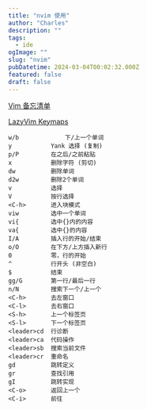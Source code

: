 ```yaml
---
title: "nvim 使用"
author: "Charles"
description: ""
tags:
  - ide
ogImage: ""
slug: "nvim"
pubDatetime: 2024-03-04T00:02:32.000Z
featured: false
draft: false
---
```


[Vim 备忘清单](https://wangchujiang.com/reference/docs/vim.html)

[LazyVim Keymaps](https://www.lazyvim.org/keymaps)

```
w/b 			下/上一个单词
y			Yank 选择 (复制)
p/P			在之后/之前粘贴
x			删除字符 (剪切)
dw			删除单词
d2w			删除2个单词
v			选择
V			按行选择
<C-h>		进入块模式
viw			选中一个单词
vi{			选中{}内的内容
va{			选中{}的内容
I/A			插入行的开始/结束
o/O			在下方/上方插入新行
0			零，行的开始
^			行开头 (非空白)
$			结束
gg/G		第一行/最后一行
n/N			搜索下一个/上一个
<C-h>		去左窗口
<C-l>		去右窗口
<S-h>		上一个标签页
<S-l>		下一个标签页
<leader>cd	行诊断
<leader>ca	代码操作
<leader>sb	搜索当前文件
<leader>cr	重命名
gd			跳转定义
gr			查找引用
gI			跳转实现
<C-o>		返回上一个
<C-i>		前往
```

